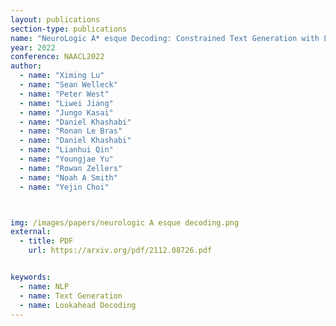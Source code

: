 ```yaml
---
layout: publications
section-type: publications
name: "NeuroLogic A* esque Decoding: Constrained Text Generation with Lookahead Heuristics"
year: 2022
conference: NAACL2022
author:
  - name: "Ximing Lu"
  - name: "Sean Welleck"
  - name: "Peter West"
  - name: "Liwei Jiang"
  - name: "Jungo Kasai"
  - name: "Daniel Khashabi"
  - name: "Ronan Le Bras"
  - name: "Daniel Khashabi"
  - name: "Lianhui Qin"
  - name: "Youngjae Yu"
  - name: "Rowan Zellers"
  - name: "Noah A Smith"
  - name: "Yejin Choi"



img: /images/papers/neurologic A esque decoding.png
external:
  - title: PDF
    url: https://arxiv.org/pdf/2112.08726.pdf


keywords:
  - name: NLP
  - name: Text Generation
  - name: Lookahead Decoding
---
```



